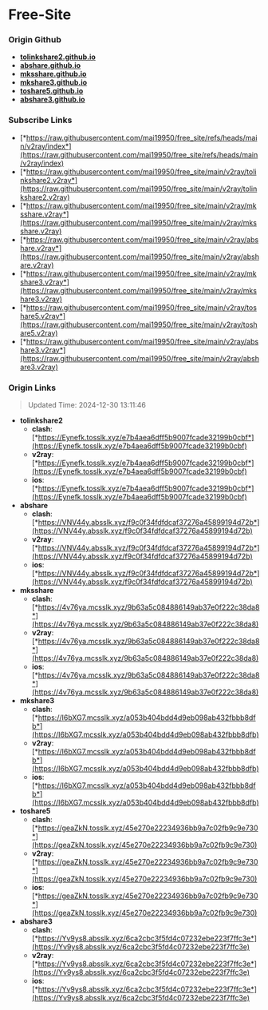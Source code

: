 # Free-Site

### Origin Github

- [**tolinkshare2.github.io**](https://github.com/tolinkshare2/tolinkshare2.github.io)
- [**abshare.github.io**](https://github.com/abshare/abshare.github.io)
- [**mksshare.github.io**](https://github.com/mksshare/mksshare.github.io)
- [**mkshare3.github.io**](https://github.com/mkshare3/mkshare3.github.io)
- [**toshare5.github.io**](https://github.com/toshare5/toshare5.github.io)
- [**abshare3.github.io**](https://github.com/abshare3/abshare3.github.io)

### Subscribe Links

- [*https://raw.githubusercontent.com/mai19950/free_site/refs/heads/main/v2ray/index*](https://raw.githubusercontent.com/mai19950/free_site/refs/heads/main/v2ray/index)
- [*https://raw.githubusercontent.com/mai19950/free_site/main/v2ray/tolinkshare2.v2ray*](https://raw.githubusercontent.com/mai19950/free_site/main/v2ray/tolinkshare2.v2ray)
- [*https://raw.githubusercontent.com/mai19950/free_site/main/v2ray/mksshare.v2ray*](https://raw.githubusercontent.com/mai19950/free_site/main/v2ray/mksshare.v2ray)
- [*https://raw.githubusercontent.com/mai19950/free_site/main/v2ray/abshare.v2ray*](https://raw.githubusercontent.com/mai19950/free_site/main/v2ray/abshare.v2ray)
- [*https://raw.githubusercontent.com/mai19950/free_site/main/v2ray/mkshare3.v2ray*](https://raw.githubusercontent.com/mai19950/free_site/main/v2ray/mkshare3.v2ray)
- [*https://raw.githubusercontent.com/mai19950/free_site/main/v2ray/toshare5.v2ray*](https://raw.githubusercontent.com/mai19950/free_site/main/v2ray/toshare5.v2ray)
- [*https://raw.githubusercontent.com/mai19950/free_site/main/v2ray/abshare3.v2ray*](https://raw.githubusercontent.com/mai19950/free_site/main/v2ray/abshare3.v2ray)

### Origin Links

> Updated Time: 2024-12-30 13:11:46

- **tolinkshare2**
  - **clash**: [*https://Eynefk.tosslk.xyz/e7b4aea6dff5b9007fcade32199b0cbf*](https://Eynefk.tosslk.xyz/e7b4aea6dff5b9007fcade32199b0cbf)
  - **v2ray**: [*https://Eynefk.tosslk.xyz/e7b4aea6dff5b9007fcade32199b0cbf*](https://Eynefk.tosslk.xyz/e7b4aea6dff5b9007fcade32199b0cbf)
  - **ios**: [*https://Eynefk.tosslk.xyz/e7b4aea6dff5b9007fcade32199b0cbf*](https://Eynefk.tosslk.xyz/e7b4aea6dff5b9007fcade32199b0cbf)
- **abshare**
  - **clash**: [*https://VNV44y.absslk.xyz/f9c0f34fdfdcaf37276a45899194d72b*](https://VNV44y.absslk.xyz/f9c0f34fdfdcaf37276a45899194d72b)
  - **v2ray**: [*https://VNV44y.absslk.xyz/f9c0f34fdfdcaf37276a45899194d72b*](https://VNV44y.absslk.xyz/f9c0f34fdfdcaf37276a45899194d72b)
  - **ios**: [*https://VNV44y.absslk.xyz/f9c0f34fdfdcaf37276a45899194d72b*](https://VNV44y.absslk.xyz/f9c0f34fdfdcaf37276a45899194d72b)
- **mksshare**
  - **clash**: [*https://4v76ya.mcsslk.xyz/9b63a5c084886149ab37e0f222c38da8*](https://4v76ya.mcsslk.xyz/9b63a5c084886149ab37e0f222c38da8)
  - **v2ray**: [*https://4v76ya.mcsslk.xyz/9b63a5c084886149ab37e0f222c38da8*](https://4v76ya.mcsslk.xyz/9b63a5c084886149ab37e0f222c38da8)
  - **ios**: [*https://4v76ya.mcsslk.xyz/9b63a5c084886149ab37e0f222c38da8*](https://4v76ya.mcsslk.xyz/9b63a5c084886149ab37e0f222c38da8)
- **mkshare3**
  - **clash**: [*https://I6bXG7.mcsslk.xyz/a053b404bdd4d9eb098ab432fbbb8dfb*](https://I6bXG7.mcsslk.xyz/a053b404bdd4d9eb098ab432fbbb8dfb)
  - **v2ray**: [*https://I6bXG7.mcsslk.xyz/a053b404bdd4d9eb098ab432fbbb8dfb*](https://I6bXG7.mcsslk.xyz/a053b404bdd4d9eb098ab432fbbb8dfb)
  - **ios**: [*https://I6bXG7.mcsslk.xyz/a053b404bdd4d9eb098ab432fbbb8dfb*](https://I6bXG7.mcsslk.xyz/a053b404bdd4d9eb098ab432fbbb8dfb)
- **toshare5**
  - **clash**: [*https://geaZkN.tosslk.xyz/45e270e22234936bb9a7c02fb9c9e730*](https://geaZkN.tosslk.xyz/45e270e22234936bb9a7c02fb9c9e730)
  - **v2ray**: [*https://geaZkN.tosslk.xyz/45e270e22234936bb9a7c02fb9c9e730*](https://geaZkN.tosslk.xyz/45e270e22234936bb9a7c02fb9c9e730)
  - **ios**: [*https://geaZkN.tosslk.xyz/45e270e22234936bb9a7c02fb9c9e730*](https://geaZkN.tosslk.xyz/45e270e22234936bb9a7c02fb9c9e730)
- **abshare3**
  - **clash**: [*https://Yv9ys8.absslk.xyz/6ca2cbc3f5fd4c07232ebe223f7ffc3e*](https://Yv9ys8.absslk.xyz/6ca2cbc3f5fd4c07232ebe223f7ffc3e)
  - **v2ray**: [*https://Yv9ys8.absslk.xyz/6ca2cbc3f5fd4c07232ebe223f7ffc3e*](https://Yv9ys8.absslk.xyz/6ca2cbc3f5fd4c07232ebe223f7ffc3e)
  - **ios**: [*https://Yv9ys8.absslk.xyz/6ca2cbc3f5fd4c07232ebe223f7ffc3e*](https://Yv9ys8.absslk.xyz/6ca2cbc3f5fd4c07232ebe223f7ffc3e)
